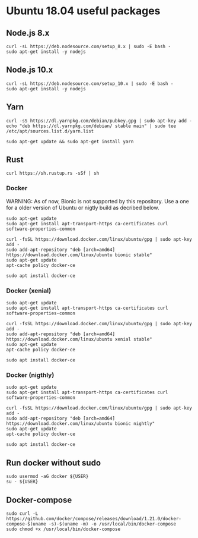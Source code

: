 # Ubuntu 18.04 useful packages

## Node.js 8.x
```
curl -sL https://deb.nodesource.com/setup_8.x | sudo -E bash -
sudo apt-get install -y nodejs
```

## Node.js 10.x
```
curl -sL https://deb.nodesource.com/setup_10.x | sudo -E bash -
sudo apt-get install -y nodejs
```

## Yarn
```
curl -sS https://dl.yarnpkg.com/debian/pubkey.gpg | sudo apt-key add -
echo "deb https://dl.yarnpkg.com/debian/ stable main" | sudo tee /etc/apt/sources.list.d/yarn.list

sudo apt-get update && sudo apt-get install yarn
```

## Rust
```
curl https://sh.rustup.rs -sSf | sh
```

### Docker
WARNING: As of now, Bionic is not supported by this repository. Use a one for a older version of Ubuntu or nigtly build as decribed below.
```
sudo apt-get update
sudo apt-get install apt-transport-https ca-certificates curl software-properties-common

curl -fsSL https://download.docker.com/linux/ubuntu/gpg | sudo apt-key add -
sudo add-apt-repository "deb [arch=amd64] https://download.docker.com/linux/ubuntu bionic stable"
sudo apt-get update
apt-cache policy docker-ce

sudo apt install docker-ce
```

### Docker (xenial)
```
sudo apt-get update
sudo apt-get install apt-transport-https ca-certificates curl software-properties-common

curl -fsSL https://download.docker.com/linux/ubuntu/gpg | sudo apt-key add -
sudo add-apt-repository "deb [arch=amd64] https://download.docker.com/linux/ubuntu xenial stable"
sudo apt-get update
apt-cache policy docker-ce

sudo apt install docker-ce
```

### Docker (nigthly)
```
sudo apt-get update
sudo apt-get install apt-transport-https ca-certificates curl software-properties-common

curl -fsSL https://download.docker.com/linux/ubuntu/gpg | sudo apt-key add -
sudo add-apt-repository "deb [arch=amd64] https://download.docker.com/linux/ubuntu bionic nightly"
sudo apt-get update
apt-cache policy docker-ce

sudo apt install docker-ce
```

## Run docker without sudo
```
sudo usermod -aG docker ${USER}
su - ${USER}
```

## Docker-compose
```
sudo curl -L https://github.com/docker/compose/releases/download/1.21.0/docker-compose-$(uname -s)-$(uname -m) -o /usr/local/bin/docker-compose
sudo chmod +x /usr/local/bin/docker-compose
```
